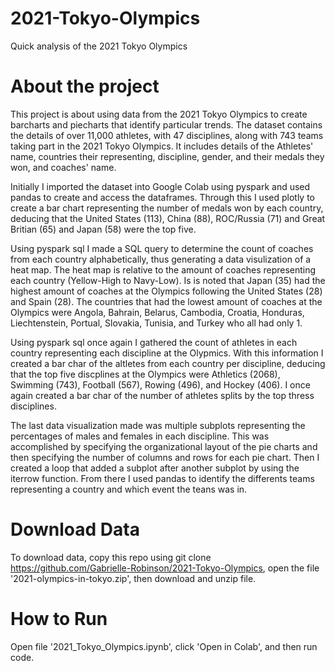 # 2021-Tokyo-Olympics
Quick analysis of the 2021 Tokyo Olympics

# About the project
This project is about using data from the 2021 Tokyo Olympics to create barcharts and piecharts that identify particular trends. 
The dataset contains the details of over 11,000 athletes, with 47 disciplines, along with 743 teams taking part in the 2021 Tokyo Olympics. It includes details of the Athletes' name, countries their representing, discipline, gender, and their medals they won, and coaches' name.

Initially I imported the dataset into Google Colab using pyspark and used pandas to create and access the dataframes. Through this I used plotly to create a bar chart representing the number of medals won by each country, deducing that the United States (113), China (88), ROC/Russia (71) and Great Britian (65) and Japan (58) were the top five.

Using pyspark sql I made a SQL query to determine the count of coaches from each country alphabetically, thus generating a data visulization of a heat map. The heat map is relative to the amount of coaches representing each country (Yellow-High to Navy-Low). Is is noted that Japan (35) had the highest amount of coaches at the Olympics following the United States (28) and Spain (28). The countries that had the lowest amount of coaches at the Olympics were Angola, Bahrain, Belarus, Cambodia, Croatia, Honduras, Liechtenstein, Portual, Slovakia, Tunisia, and Turkey who all had only 1.

Using pyspark sql once again I gathered the count of athletes in each country representing each discipline at the Olypmics. With this information I created a bar char of the altletes from each country per discipline, deducing that the top five discplines at the Olympics were Athletics (2068), Swimming (743), Football (567), Rowing (496), and Hockey (406). I once again created a bar char of the number of athletes splits by the top thress disciplines.

The last data visualization made was multiple subplots representing the percentages of males and females in each discipline. This was accomplished by specifying the organizational  layout of the pie charts and then specifying the number of columns and rows for each pie chart. Then I created a loop that added a subplot after another subplot by using the iterrow function. From there I used pandas to identify the differents teams representing a country and which event the teans was in.

# Download Data
To download data, copy this repo using git clone https://github.com/Gabrielle-Robinson/2021-Tokyo-Olympics, open the file '2021-olympics-in-tokyo.zip', then download and unzip file. 

# How to Run
Open file '2021_Tokyo_Olympics.ipynb', click 'Open in Colab', and then run code.
